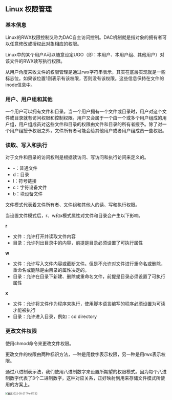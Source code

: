 ## Linux 权限管理

### 基本信息

Linux的RWX权限控制又称为DAC自主访问控制。DAC机制就是指对象的拥有者可以任意修改或授权此对象相应的权限。

Linux中的某个用户A可以随意设定UGO（即：本用户、本用户组、其他用户）对该文件的RWX读写执行权限。

从用户角度来收文件的权限管理是通过rwx字符串表示，其实在底层实现就是一些标志位。如果该位置1则表示有该权限，否则没有该权限。这些信息保持在文件的inode信息中。

### 用户、用户组和其他

一个用户可以拥有文件和目录。当一个用户拥有一个文件或目录时，用户对这个文件或目录就有访问权限和控制权限。用户又会属于一个由一个或多个用户组成的用户组，用户组成员对这些文件和目录的权限由文件和目录的所有者授予。除了对一个用户组授予权限之外，文件所有者可能会给其他用户或者用户组成员一些权限。

### 读取、写入和执行

对于文件和目录的访问权利是根据读访问、写访问和执行访问来定义的。

* -：普通文件
* d：目录
* l：符号链接
* c：字符设备文件
* b：块设备文件

文件模式代表着文件所有者、文件组和其他人的读、写和执行权限。

当设置文件模式后，r、w和x模式属性对文件和目录会产生以下影响。

**r**

* 文件：允许打开并读取文件内容
* 目录：允许列出目录中的内容，前提是目录必须设置了可执行属性

**w**

* 文件：允许写入文件内容或截断文件。但是不允许对文件进行重命名或删除，重命名或删除是由目录的属性决定的。
* 目录：允许在目录下新建、删除或重命名文件，前提是目录必须设置了可执行属性

**x**

* 文件：允许将文件作为程序来执行，使用脚本语言编写的程序必须设置为可读才能被执行
* 目录：允许进入目录，例如：cd directory

### 更改文件权限

使用chmod命令来更改文件权限。

更改文件的权限由两种标识方法，一种是用数字表示权限，另一种是用rwx表示权限。

通过八进制表示法，我们使用八进制数字来设置所期望的权限模式。因为每个八进制数字代表了3个二进制数字，这种对应关系，正好映射到用来存储文件模式所使用的方案上。

<img src="/Users/yurunjie/Desktop/WondFS-doc/技术调研/截屏2022-05-27 下午4.17.52.png" alt="截屏2022-05-27 下午4.17.52" style="zoom:50%;" />